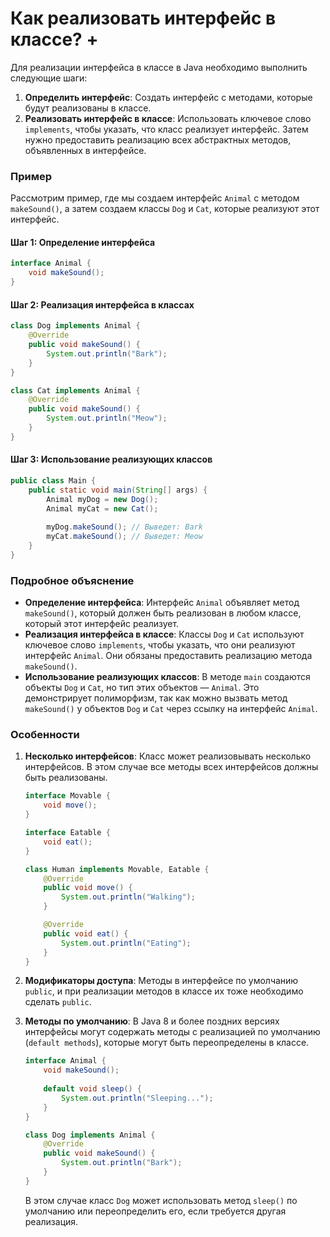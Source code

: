 # Как реализовать интерфейс в классе? +

Для реализации интерфейса в классе в Java необходимо выполнить следующие шаги:

1. **Определить интерфейс**: Создать интерфейс с методами, которые будут реализованы в классе.
2. **Реализовать интерфейс в классе**: Использовать ключевое слово `implements`, чтобы указать, что класс реализует интерфейс. Затем нужно предоставить реализацию всех абстрактных методов, объявленных в интерфейсе.

### Пример

Рассмотрим пример, где мы создаем интерфейс `Animal` с методом `makeSound()`, а затем создаем классы `Dog` и `Cat`, которые реализуют этот интерфейс.

#### Шаг 1: Определение интерфейса

```java
interface Animal {
    void makeSound();
}
```

#### Шаг 2: Реализация интерфейса в классах

```java
class Dog implements Animal {
    @Override
    public void makeSound() {
        System.out.println("Bark");
    }
}

class Cat implements Animal {
    @Override
    public void makeSound() {
        System.out.println("Meow");
    }
}
```

#### Шаг 3: Использование реализующих классов

```java
public class Main {
    public static void main(String[] args) {
        Animal myDog = new Dog();
        Animal myCat = new Cat();
        
        myDog.makeSound(); // Выведет: Bark
        myCat.makeSound(); // Выведет: Meow
    }
}
```

### Подробное объяснение

- **Определение интерфейса**: Интерфейс `Animal` объявляет метод `makeSound()`, который должен быть реализован в любом классе, который этот интерфейс реализует.
- **Реализация интерфейса в классе**: Классы `Dog` и `Cat` используют ключевое слово `implements`, чтобы указать, что они реализуют интерфейс `Animal`. Они обязаны предоставить реализацию метода `makeSound()`.
- **Использование реализующих классов**: В методе `main` создаются объекты `Dog` и `Cat`, но тип этих объектов — `Animal`. Это демонстрирует полиморфизм, так как можно вызвать метод `makeSound()` у объектов `Dog` и `Cat` через ссылку на интерфейс `Animal`.

### Особенности

1. **Несколько интерфейсов**: Класс может реализовывать несколько интерфейсов. В этом случае все методы всех интерфейсов должны быть реализованы.
   ```java
   interface Movable {
       void move();
   }

   interface Eatable {
       void eat();
   }

   class Human implements Movable, Eatable {
       @Override
       public void move() {
           System.out.println("Walking");
       }

       @Override
       public void eat() {
           System.out.println("Eating");
       }
   }
   ```

2. **Модификаторы доступа**: Методы в интерфейсе по умолчанию `public`, и при реализации методов в классе их тоже необходимо сделать `public`.
3. **Методы по умолчанию**: В Java 8 и более поздних версиях интерфейсы могут содержать методы с реализацией по умолчанию (`default methods`), которые могут быть переопределены в классе.
   ```java
   interface Animal {
       void makeSound();
       
       default void sleep() {
           System.out.println("Sleeping...");
       }
   }

   class Dog implements Animal {
       @Override
       public void makeSound() {
           System.out.println("Bark");
       }
   }
   ```

   В этом случае класс `Dog` может использовать метод `sleep()` по умолчанию или переопределить его, если требуется другая реализация.